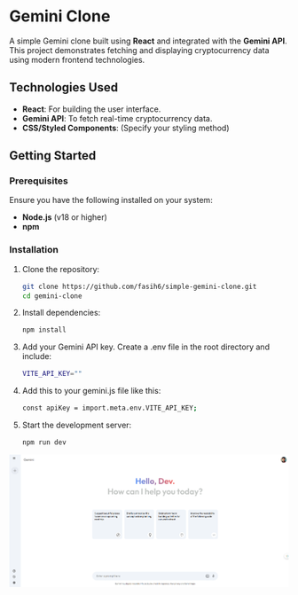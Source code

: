 # Gemini Clone

A simple Gemini clone built using **React** and integrated with the **Gemini API**. This project demonstrates fetching and displaying cryptocurrency data using modern frontend technologies.

## Technologies Used

- **React**: For building the user interface.
- **Gemini API**: To fetch real-time cryptocurrency data.
- **CSS/Styled Components**: (Specify your styling method)

## Getting Started

### Prerequisites

Ensure you have the following installed on your system:

- **Node.js** (v18 or higher)
- **npm**

### Installation

1. Clone the repository:

   ```bash
   git clone https://github.com/fasih6/simple-gemini-clone.git
   cd gemini-clone
   ```

2. Install dependencies:

   ```bash
   npm install
   ```

3. Add your Gemini API key. Create a .env file in the root directory and include:

   ```bash
   VITE_API_KEY=""
   ```

4. Add this to your gemini.js file like this:

   ```bash
   const apiKey = import.meta.env.VITE_API_KEY;
   ```

5. Start the development server:
   ```bash
   npm run dev
   ```

![gemini_clone](./images/gemini.png)
